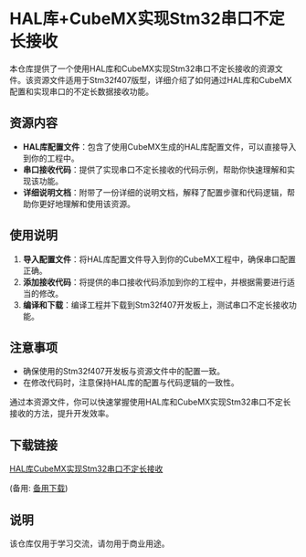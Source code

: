 # HAL库+CubeMX实现Stm32串口不定长接收

本仓库提供了一个使用HAL库和CubeMX实现Stm32串口不定长接收的资源文件。该资源文件适用于Stm32f407版型，详细介绍了如何通过HAL库和CubeMX配置和实现串口的不定长数据接收功能。

## 资源内容

- **HAL库配置文件**：包含了使用CubeMX生成的HAL库配置文件，可以直接导入到你的工程中。
- **串口接收代码**：提供了实现串口不定长接收的代码示例，帮助你快速理解和实现该功能。
- **详细说明文档**：附带了一份详细的说明文档，解释了配置步骤和代码逻辑，帮助你更好地理解和使用该资源。

## 使用说明

1. **导入配置文件**：将HAL库配置文件导入到你的CubeMX工程中，确保串口配置正确。
2. **添加接收代码**：将提供的串口接收代码添加到你的工程中，并根据需要进行适当的修改。
3. **编译和下载**：编译工程并下载到Stm32f407开发板上，测试串口不定长接收功能。

## 注意事项

- 确保使用的Stm32f407开发板与资源文件中的配置一致。
- 在修改代码时，注意保持HAL库的配置与代码逻辑的一致性。

通过本资源文件，你可以快速掌握使用HAL库和CubeMX实现Stm32串口不定长接收的方法，提升开发效率。

## 下载链接
[HAL库CubeMX实现Stm32串口不定长接收](https://pan.quark.cn/s/da424952a539) 

(备用: [备用下载](https://pan.baidu.com/s/1DiGX5xSodytcbAlIpXYoKA?pwd=1234))

## 说明

该仓库仅用于学习交流，请勿用于商业用途。
